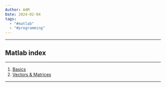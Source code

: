 ```yaml
---
Author: AAM
Date: 2024-02-04
tags:
  - "#matlab"
  - "#programming"
---
```

---
## Matlab index

---
1. [Basics](data/01_basics.md)
2. [Vectors & Matrices](data/02_vectors.md)
---
